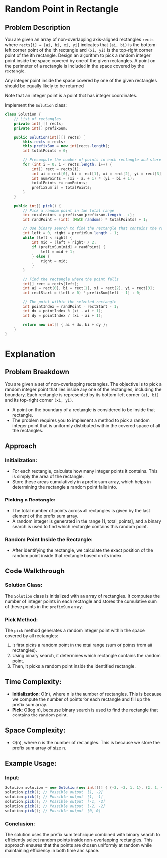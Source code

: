 # Random Point in Rectangle

## Problem Description

You are given an array of non-overlapping axis-aligned rectangles `rects` where `rects[i] = [ai, bi, xi, yi]` indicates that `(ai, bi)` is the bottom-left corner point of the ith rectangle and `(xi, yi)` is the top-right corner point of the ith rectangle. Design an algorithm to pick a random integer point inside the space covered by one of the given rectangles. A point on the perimeter of a rectangle is included in the space covered by the rectangle.

Any integer point inside the space covered by one of the given rectangles should be equally likely to be returned.

Note that an integer point is a point that has integer coordinates.

Implement the `Solution` class:

```java
class Solution {
    // List of rectangles
    private int[][] rects;
    private int[] prefixSum;

    public Solution(int[][] rects) {
        this.rects = rects;
        this.prefixSum = new int[rects.length];
        int totalPoints = 0;

        // Precompute the number of points in each rectangle and store prefix sums
        for (int i = 0; i < rects.length; i++) {
            int[] rect = rects[i];
            int ai = rect[0], bi = rect[1], xi = rect[2], yi = rect[3];
            int numPoints = (xi - ai + 1) * (yi - bi + 1);
            totalPoints += numPoints;
            prefixSum[i] = totalPoints;
        }
    }

    public int[] pick() {
        // Pick a random point in the total range
        int totalPoints = prefixSum[prefixSum.length - 1];
        int randPoint = (int) (Math.random() * totalPoints) + 1;

        // Use binary search to find the rectangle that contains the random point
        int left = 0, right = prefixSum.length - 1;
        while (left < right) {
            int mid = (left + right) / 2;
            if (prefixSum[mid] < randPoint) {
                left = mid + 1;
            } else {
                right = mid;
            }
        }

        // Find the rectangle where the point falls
        int[] rect = rects[left];
        int ai = rect[0], bi = rect[1], xi = rect[2], yi = rect[3];
        int rectStart = (left > 0) ? prefixSum[left - 1] : 0;

        // The point within the selected rectangle
        int pointIndex = randPoint - rectStart - 1;
        int dx = pointIndex % (xi - ai + 1);
        int dy = pointIndex / (xi - ai + 1);

        return new int[] { ai + dx, bi + dy };
    }
}
```

# Explanation

## Problem Breakdown
You are given a set of non-overlapping rectangles. The objective is to pick a random integer point that lies inside any one of the rectangles, including the boundary. Each rectangle is represented by its bottom-left corner `(ai, bi)` and its top-right corner `(xi, yi)`.

- A point on the boundary of a rectangle is considered to be inside that rectangle.
- The problem requires you to implement a method to pick a random integer point that is uniformly distributed within the covered space of all the rectangles.

## Approach

### Initialization:
- For each rectangle, calculate how many integer points it contains. This is simply the area of the rectangle.
- Store these areas cumulatively in a prefix sum array, which helps in determining the rectangle a random point falls into.

### Picking a Rectangle:
- The total number of points across all rectangles is given by the last element of the prefix sum array.
- A random integer is generated in the range [1, total_points], and a binary search is used to find which rectangle contains this random point.

### Random Point Inside the Rectangle:
- After identifying the rectangle, we calculate the exact position of the random point inside that rectangle based on its index.

## Code Walkthrough

### Solution Class:
The `Solution` class is initialized with an array of rectangles. It computes the number of integer points in each rectangle and stores the cumulative sum of these points in the `prefixSum` array.

### Pick Method:
The `pick` method generates a random integer point within the space covered by all rectangles:

1. It first picks a random point in the total range (sum of points from all rectangles).
2. Using binary search, it determines which rectangle contains the random point.
3. Then, it picks a random point inside the identified rectangle.

## Time Complexity:
- **Initialization**: O(n), where n is the number of rectangles. This is because we compute the number of points for each rectangle and fill up the prefix sum array.
- **Pick**: O(log n), because binary search is used to find the rectangle that contains the random point.

## Space Complexity:
- O(n), where n is the number of rectangles. This is because we store the prefix sum array of size n.

## Example Usage:

### Input:
```java
Solution solution = new Solution(new int[][] { {-2, -2, 1, 1}, {2, 2, 4, 6} });
solution.pick(); // Possible output: [1, -2]
solution.pick(); // Possible output: [1, -1]
solution.pick(); // Possible output: [-1, -2]
solution.pick(); // Possible output: [-2, -2]
solution.pick(); // Possible output: [0, 0]
```

### Conclusion:
The solution uses the prefix sum technique combined with binary search to efficiently select random points inside non-overlapping rectangles. This approach ensures that the points are chosen uniformly at random while maintaining efficiency in both time and space.